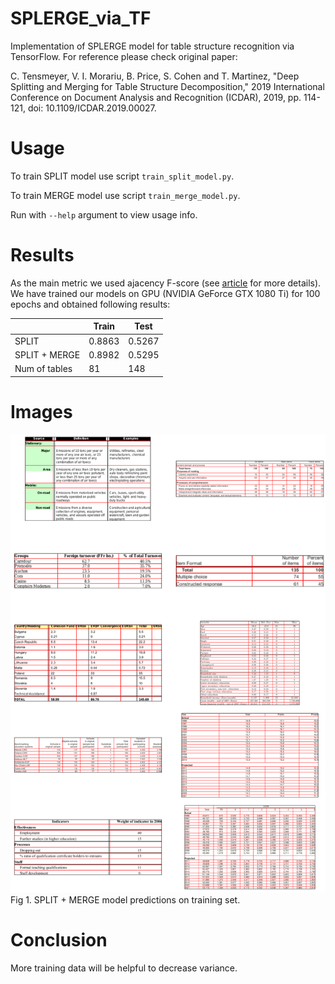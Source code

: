 # SPLERGE_via_TF
Implementation of SPLERGE model for table structure recognition via TensorFlow. For reference please check original paper: 

C. Tensmeyer, V. I. Morariu, B. Price, S. Cohen and T. Martinez, "Deep Splitting and Merging for Table Structure Decomposition," 2019 International Conference on Document Analysis and Recognition (ICDAR), 2019, pp. 114-121, doi: 10.1109/ICDAR.2019.00027.

# Usage
To train SPLIT model use script `train_split_model.py`.

To train MERGE model use script `train_merge_model.py`.

Run with `--help` argument to view usage info.

# Results

As the main metric we used ajacency F-score (see [article](https://www.researchgate.net/publication/233954637_A_Methodology_for_Evaluating_Algorithms_for_Table_Understanding_in_PDF_Documents) for more details).
We have trained our models on GPU (NVIDIA GeForce GTX 1080 Ti) for 100 epochs and obtained following results:

|                   | Train          | Test   |
| ----------------- | ---------------|--------|
| SPLIT             | 0.8863         | 0.5267 |
| SPLIT + MERGE     | 0.8982         | 0.5295 |
| Num of tables     | 81             | 148    |

# Images

![](images/merge_model_predictions.png)
Fig 1. SPLIT + MERGE model predictions on training set.

# Conclusion

More training data will be helpful to decrease variance.